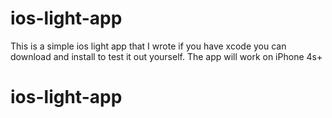 # ios-light-app
This is a simple ios light app that I wrote
if you have xcode you can download and install to test it out yourself.
The app will work on iPhone 4s+
# ios-light-app
